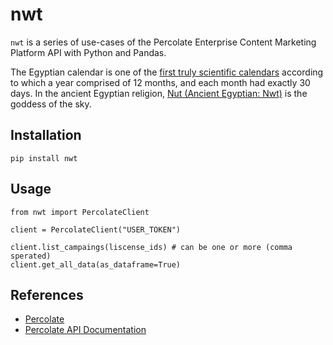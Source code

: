 nwt
=====

`nwt` is a series of use-cases of the Percolate Enterprise Content Marketing Platform API with Python and Pandas.

The Egyptian calendar is one of the [first truly scientific calendars](https://www.timecenter.com/articles/the-history-of-the-western-calendar/) according to which a year comprised of 12 months, and each month had exactly 30 days. In the ancient Egyptian religion, [Nut (Ancient Egyptian: Nwt)](https://en.wikipedia.org/wiki/Nut_(goddess)) is the goddess of the sky.


## Installation

```
pip install nwt
```


## Usage

```{python}
from nwt import PercolateClient

client = PercolateClient("USER_TOKEN")

client.list_campaings(liscense_ids) # can be one or more (comma sperated)
client.get_all_data(as_dataframe=True)

```

## References
* [Percolate](https://percolate.com)
* [Percolate API Documentation](https://percolate.com/docs/api/)
